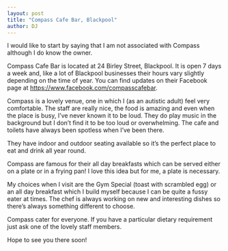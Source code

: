 ```yaml
---
layout: post
title: "Compass Cafe Bar, Blackpool"
author: DJ
---
```


I would like to start by saying that I am not associated with Compass although I do know the owner.

Compass Cafe Bar is located at 24 Birley Street, Blackpool. It is open 7 days a week and, like a lot of Blackpool businesses their hours vary slightly depending on the time of year. You can find updates on their Facebook page at <https://www.facebook.com/compasscafebar>.

Compass is a lovely venue, one in which I (as an autistic adult) feel very comfortable. The staff are really nice, the food is amazing and even when the place is busy, I’ve never known it to be loud. They do play music in the background but I don’t find it to be too loud or overwhelming. The cafe and toilets have always been spotless when I’ve been there.

They have indoor and outdoor seating available so it’s the perfect place to eat and drink all year round.

Compass are famous for their all day breakfasts which can be served either on a plate or in a frying pan! I love this idea but for me, a plate is necessary.

My choices when I visit are the Gym Special (toast with scrambled egg) or an all day breakfast which I build myself because I can be quite a fussy eater at times. The chef is always working on new and interesting dishes so there’s always something different to choose.

Compass cater for everyone. If you have a particular dietary requirement just ask one of the lovely staff members.

Hope to see you there soon!
